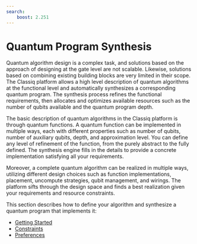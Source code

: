```yaml
---
search:
    boost: 2.251
---
```


# Quantum Program Synthesis

Quantum algorithm design is a complex task, and solutions based on the
approach of designing at the gate level are not scalable. Likewise, solutions based on
combining existing building blocks are very limited in their scope. The Classiq platform allows a high level
description of quantum algorithms at the functional level and automatically synthesizes a
corresponding quantum program. The synthesis process refines the functional requirements, then allocates and optimizes
available resources such as the number of qubits available and the quantum program depth.

The basic description of quantum algorithms in the Classiq platform is through quantum functions. A
quantum function can be implemented in multiple ways, each with different properties
such as number of qubits, number of auxiliary qubits, depth, and approximation level. You can define any level of refinement of the function, from the purely abstract to the fully
defined. The synthesis engine fills in the details to provide a concrete implementation satisfying all
your requirements.

Moreover, a complete quantum algorithm can be realized in multiple ways, utilizing different
design choices such as function implementations, placement, uncompute strategies,
qubit management, and wirings. The platform sifts through the design space and finds a
best realization given your requirements and resource constraints.

This section describes how to define your algorithm and synthesize a quantum program that implements it:

-   [Getting Started](getting-started.md)
-   [Constraints](constraints.md)
-   [Preferences](preferences.md)
